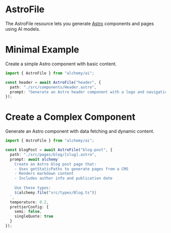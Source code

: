 # AstroFile

The AstroFile resource lets you generate [Astro](https://astro.build) components and pages using AI models.

# Minimal Example

Create a simple Astro component with basic content.

```ts
import { AstroFile } from "alchemy/ai";

const header = await AstroFile("header", {
  path: "./src/components/Header.astro",
  prompt: "Generate an Astro header component with a logo and navigation menu"
});
```

# Create a Complex Component

Generate an Astro component with data fetching and dynamic content.

```ts
import { AstroFile } from "alchemy/ai";

const blogPost = await AstroFile("blog-post", {
  path: "./src/pages/blog/[slug].astro",
  prompt: await alchemy`
    Create an Astro blog post page that:
    - Uses getStaticPaths to generate pages from a CMS
    - Renders markdown content
    - Includes author info and publication date
    
    Use these types:
    ${alchemy.file("src/types/Blog.ts")}
  `,
  temperature: 0.2,
  prettierConfig: {
    semi: false,
    singleQuote: true
  }
});
```
